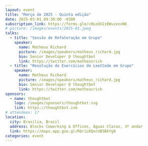 ```yaml
---
layout: event
title: "Março de 2025 - Quinta edição"
date: 2025-03-01 09:30:00 -0300
subscription_link: https://forms.gle/cHLeQX2zEWvzezxN6
# picture: /images/events/2025-01.jpeg
talks:
  - title: "Sessão de Refatoração em Grupo"
    speaker:
      name: Matheus Richard
      picture: /images/speakers/matheus_richard.jpg
      bio: Senior Developer @ thoughtbot
      link: https://twitter.com/matheusrich
  - title: "Resolução de Exercícios do LeetCode em Grupo"
    speaker:
      name: Matheus Richard
      picture: /images/speakers/matheus_richard.jpg
      bio: Senior Developer @ thoughtbot
      link: https://twitter.com/matheusrich
sponsors:
  - name: thoughtbot
    logo: /images/sponsors/thoughtbot.svg
    link: https://thoughtbot.com
# attendees: 17
location:
  city: Brasilia, Brazil
  address: Blocks Coworking & Offices, Águas Claras, 3º andar
  link: https://maps.app.goo.gl/RQriLKQocUB3BkYg8
categories: event
---
```

